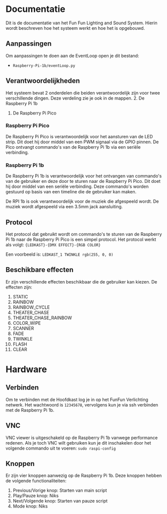 # Documentatie
Dit is de documentatie van het Fun Fun Lighting and Sound System. Hierin wordt beschreven hoe het systeem werkt en hoe het is opgebouwd.

## Aanpassingen
Om aanpassingen te doen aan de EventLoop open je dit bestand:

- `Raspberry-Pi-1b/eventLoop.py`

## Verantwoordelijkheden
Het systeem bevat 2 onderdelen die beiden verantwoordelijk zijn voor twee verschillende dingen. Deze verdeling zie je ook in de mappen.
2. De Raspberry Pi 1b
1. De Raspberry Pi Pico

### Raspberry Pi Pico
De Raspberry Pi Pico is verantwoordelijk voor het aansturen van de LED strip. Dit doet hij door middel van een PWM signaal via de GPIO pinnen. De Pico ontvangt commando's van de Raspberry Pi 1b via een seriële verbinding.

### Raspberry Pi 1b
De Raspberry Pi 1b is verantwoordelijk voor het ontvangen van commando's van de gebruiker en deze door te sturen naar de Raspberry Pi Pico. Dit doet hij door middel van een seriële verbinding. Deze commando's worden gestuurd op basis van een timeline die de gebruiker kan maken.

De RPI 1b is ook verantwoordelijk voor de muziek die afgespeeld wordt. De muziek wordt afgespeeld via een 3.5mm jack aansluiting.

## Protocol
Het protocol dat gebruikt wordt om commando's te sturen van de Raspberry Pi 1b naar de Raspberry Pi Pico is een simpel protocol. Het protocol werkt als volgt:
`{LEDKAST}-{DMX EFFECT}-{RGB COLOR}`

Een voorbeeld is:
`LEDKAST_1 TWINKLE rgb(255, 0, 0)`

## Beschikbare effecten
Er zijn verschillende effecten beschikbaar die de gebruiker kan kiezen. De effecten zijn:
1. STATIC
2. RAINBOW
3. RAINBOW_CYCLE
4. THEATER_CHASE
5. THEATER_CHASE_RAINBOW
6. COLOR_WIPE
7. SCANNER
8. FADE
9. TWINKLE
10. FLASH
11. CLEAR


# Hardware
## Verbinden
Om te verbinden met de Hoofdkast log je in op het FunFun Verlichting netwerk. Het wachtwoord is `12345678`, vervolgens kun je via ssh verbinden met de Raspberry Pi 1b.

## VNC
VNC viewer is uitgeschakeld op de Raspberry Pi 1b vanwege performance redenen. Als je toch VNC wilt gebruiken kun je dit inschakelen door het volgende commando uit te voeren:
`sudo raspi-config`

## Knoppen
Er zijn vier knoppen aanwezig op de Raspberry Pi 1b. Deze knoppen hebben de volgende functionaliteiten:
1. Previous/Vorige knop: Starten van main script
2. Play/Pauze knop: Niks
3. Next/Volgende knop: Starten van pauze script
4. Mode knop: Niks